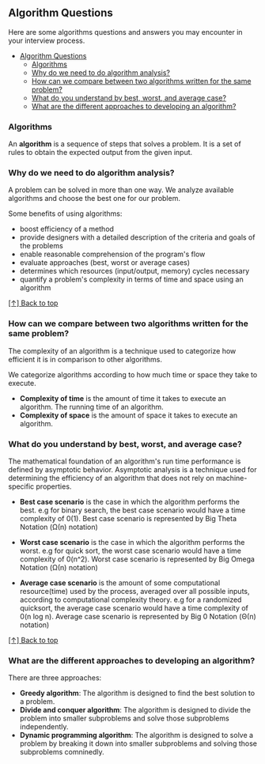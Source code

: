 ## Algorithm Questions

Here are some algorithms questions and answers you may encounter in your interview process.

- [Algorithm Questions](#algorithm-questions)
  - [Algorithms](#algorithms)
  - [Why do we need to do algorithm analysis?](#why-do-we-need-to-do-algorithm-analysis)
  - [How can we compare between two algorithms written for the same problem?](#how-can-we-compare-between-two-algorithms-written-for-the-same-problem)
  - [What do you understand by best, worst, and average case?](#what-do-you-understand-by-best-worst-and-average-case)
  - [What are the different approaches to developing an algorithm?](#what-are-the-different-approaches-to-developing-an-algorithm)

### Algorithms

An **algorithm** is a sequence of steps that solves a problem. It is a set of rules to obtain the expected output from the given input.

### Why do we need to do algorithm analysis?

A problem can be solved in more than one way. We analyze available algorithms and choose the best one for our problem.

Some benefits of using algorithms:

  - boost efficiency of a method
  - provide designers with a detailed description of the criteria and goals of the problems
  - enable reasonable comprehension of the program's flow
  - evaluate approaches (best, worst or average cases)
  - determines which resources (input/output, memory) cycles necessary
  - quantify a problem's complexity in terms of time and space using an algorithm

[[↑] Back to top](#algorithm-questions)

### How can we compare between two algorithms written for the same problem?

The complexity of an algorithm is a technique used to categorize how efficient it is in comparison to other algorithms.

We categorize algorithms according to how much time or space they take to execute.

  - **Complexity of time** is the amount of time it takes to execute an algorithm. The running time of an algorithm.
  - **Complexity of space** is the amount of space it takes to execute an algorithm.

### What do you understand by best, worst, and average case?

The mathematical foundation of an algorithm's run time performance is defined by asymptotic behavior. Asymptotic analysis is  a technique used for determining the efficiency of an algorithm that does not rely on machine-specific properties.

  - **Best case scenario** is the case in which the algorithm performs the best. e.g for binary search, the best case scenario would have a time complexity of 0(1). Best case scenario is represented by Big Theta Notation (Ω(n) notation)

  - **Worst case scenario** is the case in which the algorithm performs the worst. e.g for quick sort, the worst case scenario would have a time complexity of 0(n^2). Worst case scenario is represented by Big Omega Notation (Ω(n) notation)

  - **Average case scenario** is the amount of some computational resource(time) used by the process, averaged over all possible inputs, according to computational complexity theory. e.g for a randomized quicksort, the average case scenario would have a time complexity of 0(n log n). Average case scenario is represented by Big 0 Notation (Θ(n) notation)

[[↑] Back to top](#algorithm-questions)

### What are the different approaches to developing an algorithm?

There are three approaches:

  - **Greedy algorithm**: The algorithm is designed to find the best solution to a problem.
  - **Divide and conquer algorithm**: The algorithm is designed to divide the problem into smaller subproblems and solve those subproblems independently.
  - **Dynamic programming algorithm**: The algorithm is designed to solve a problem by breaking it down into smaller subproblems and solving those subproblems comninedly.

